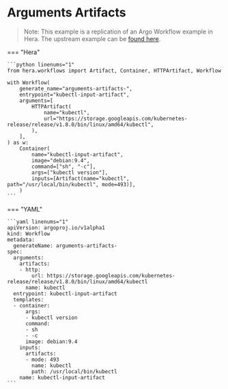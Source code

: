 # Arguments Artifacts

> Note: This example is a replication of an Argo Workflow example in Hera. The upstream example can be [found here](https://github.com/argoproj/argo-workflows/blob/master/examples/arguments-artifacts.yaml).




=== "Hera"

    ```python linenums="1"
    from hera.workflows import Artifact, Container, HTTPArtifact, Workflow

    with Workflow(
        generate_name="arguments-artifacts-",
        entrypoint="kubectl-input-artifact",
        arguments=[
            HTTPArtifact(
                name="kubectl",
                url="https://storage.googleapis.com/kubernetes-release/release/v1.8.0/bin/linux/amd64/kubectl",
            ),
        ],
    ) as w:
        Container(
            name="kubectl-input-artifact",
            image="debian:9.4",
            command=["sh", "-c"],
            args=["kubectl version"],
            inputs=[Artifact(name="kubectl", path="/usr/local/bin/kubectl", mode=493)],
        )
    ```

=== "YAML"

    ```yaml linenums="1"
    apiVersion: argoproj.io/v1alpha1
    kind: Workflow
    metadata:
      generateName: arguments-artifacts-
    spec:
      arguments:
        artifacts:
        - http:
            url: https://storage.googleapis.com/kubernetes-release/release/v1.8.0/bin/linux/amd64/kubectl
          name: kubectl
      entrypoint: kubectl-input-artifact
      templates:
      - container:
          args:
          - kubectl version
          command:
          - sh
          - -c
          image: debian:9.4
        inputs:
          artifacts:
          - mode: 493
            name: kubectl
            path: /usr/local/bin/kubectl
        name: kubectl-input-artifact
    ```

